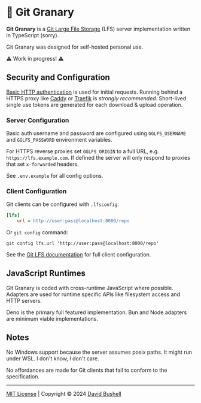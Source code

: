 # 🌾 Git Granary

**Git Granary** is a [Git Large File Storage](https://git-lfs.com) (LFS) server implementation written in TypeScript (sorry).

Git Granary was designed for self-hosted personal use.

⚠️ Work in progress! ⚠️

## Security and Configuration

[Basic HTTP authentication](https://developer.mozilla.org/en-US/docs/Web/HTTP/Authentication#basic_authentication_scheme) is used for initial requests. Running behind a HTTPS proxy like [Caddy](https://caddyserver.com) or [Traefik](https://traefik.io/traefik/) is *strongly recommended*. Short-lived single use tokens are generated for each download & upload operation.

### Server Configuration

Basic auth username and password are configured using `GGLFS_USERNAME` and `GGLFS_PASSWORD` environment variables.

For HTTPS reverse proxies set `GGLFS_ORIGIN` to a full URL, e.g. `https://lfs.example.com`. If defined the server will only respond to proxies that set `x-forwarded` headers.

See `.env.example` for all config options.

### Client Configuration

Git clients can be configured with `.lfsconfig`:

```ini
[lfs]
	url = http://user:pass@localhost:8000/repo
```

Or `git config` command:

```shell
git config lfs.url 'http://user:pass@localhost:8000/repo'
```

See the [Git LFS documentation](https://github.com/git-lfs/git-lfs/blob/main/docs/man/git-lfs-config.adoc) for full client configuration.

## JavaScript Runtimes

Git Granary is coded with cross-runtime JavaScript where possible. Adapters are used for runtime specific APIs like filesystem access and HTTP servers.

Deno is the primary full featured implementation. Bun and Node adapters are minimum viable implementations.

## Notes

No Windows support because the server assumes posix paths. It might run under WSL. I don't know, I don't care.

No affordances are made for Git clients that fail to conform to the specification.

* * *

[MIT License](/LICENSE) | Copyright © 2024 [David Bushell](https://dbushell.com)
